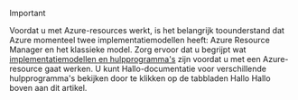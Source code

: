 > [!IMPORTANT]
> Voordat u met Azure-resources werkt, is het belangrijk toounderstand dat Azure momenteel twee implementatiemodellen heeft: Azure Resource Manager en het klassieke model. Zorg ervoor dat u begrijpt wat [implementatiemodellen en hulpprogramma's](../articles/azure-classic-rm.md) zijn voordat u met een Azure-resource gaat werken. U kunt Hallo-documentatie voor verschillende hulpprogramma's bekijken door te klikken op de tabbladen Hallo Hallo boven aan dit artikel.
